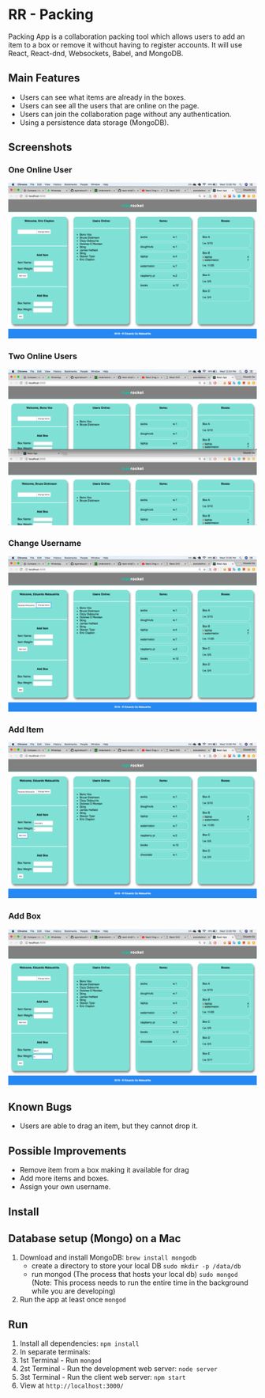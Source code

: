 # RR - Packing

Packing App is a collaboration packing tool which allows users to add an item to a box or remove it without having to register accounts. It will use React, React-dnd, Websockets, Babel, and MongoDB.

## Main Features

- Users can see what items are already in the boxes.
- Users can see all the users that are online on the page.
- Users can join the collaboration page without any authentication.
- Using a persistence data storage (MongoDB).

## Screenshots

### One Online User
![Online-Users](https://github.com/egomatsushita/RR-Packing/blob/master/docs/onlineUsers.png?raw=true)

### Two Online Users
![Two-Online-Users](https://github.com/egomatsushita/RR-Packing/blob/master/docs/twoOnlineUsers.png?raw=true)

### Change Username
![Change-Username](https://github.com/egomatsushita/RR-Packing/blob/master/docs/changeName.png?raw=true)

### Add Item
![Add-Item](https://github.com/egomatsushita/RR-Packing/blob/master/docs/addItem.png?raw=true)

### Add Box
![Add-Box](https://github.com/egomatsushita/RR-Packing/blob/master/docs/addBox.png?raw=true)

## Known Bugs

- Users are able to drag an item, but they cannot drop it.

## Possible Improvements

- Remove item from a box making it available for drag
- Add more items and boxes.
- Assign your own username.

## Install

## Database setup (Mongo) on a Mac
1. Download and install MongoDB: `brew install mongodb`
    - create a directory to store your local DB `sudo mkdir -p /data/db`
    - run mongod (The process that hosts your local db) `sudo mongod` (Note: This process needs to run the entire time in the background while you are developing)
2. Run the app at least once `mongod`

## Run
1. Install all dependencies: `npm install`
2. In separate terminals:
3. 1st Terminal - Run `mongod`
4. 2st Terminal - Run the development web server: `node server`
5. 3st Terminal - Run the client web server: `npm start`
6. View at `http://localhost:3000/`